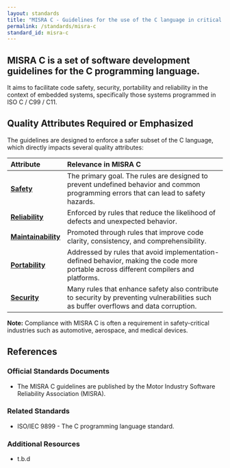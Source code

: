 ```yaml
---
layout: standards
title: "MISRA C - Guidelines for the use of the C language in critical systems"
permalink: /standards/misra-c
standard_id: misra-c
---
```


## MISRA C is a set of software development guidelines for the C programming language.

It aims to facilitate code safety, security, portability and reliability in the context of embedded systems, specifically those systems programmed in ISO C / C99 / C11.

## Quality Attributes Required or Emphasized

The guidelines are designed to enforce a safer subset of the C language, which directly impacts several quality attributes:

| Attribute | Relevance in MISRA C |
|:--- |:--- |
| **[Safety](qualities/safety)** | The primary goal. The rules are designed to prevent undefined behavior and common programming errors that can lead to safety hazards. |
| **[Reliability](qualities/reliability)** | Enforced by rules that reduce the likelihood of defects and unexpected behavior. |
| **[Maintainability](qualities/maintainability)** | Promoted through rules that improve code clarity, consistency, and comprehensibility. |
| **[Portability](qualities/portability)** | Addressed by rules that avoid implementation-defined behavior, making the code more portable across different compilers and platforms. |
| **[Security](qualities/security)** | Many rules that enhance safety also contribute to security by preventing vulnerabilities such as buffer overflows and data corruption. |

**Note:** Compliance with MISRA C is often a requirement in safety-critical industries such as automotive, aerospace, and medical devices.

## References

### Official Standards Documents
- The MISRA C guidelines are published by the Motor Industry Software Reliability Association (MISRA).

### Related Standards
- ISO/IEC 9899 - The C programming language standard.

### Additional Resources
- t.b.d
